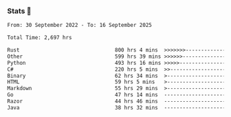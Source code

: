 ### Stats 👋
<!--START_SECTION:waka-->

```txt
From: 30 September 2022 - To: 16 September 2025

Total Time: 2,697 hrs

Rust                               800 hrs 4 mins  >>>>>>>------------------   29.67 %
Other                              599 hrs 39 mins >>>>>>-------------------   22.23 %
Python                             493 hrs 16 mins >>>>>--------------------   18.29 %
C#                                 220 hrs 5 mins  >>-----------------------   08.16 %
Binary                             62 hrs 34 mins  >------------------------   02.32 %
HTML                               59 hrs 5 mins   >------------------------   02.19 %
Markdown                           55 hrs 29 mins  >------------------------   02.06 %
Go                                 47 hrs 14 mins  -------------------------   01.75 %
Razor                              44 hrs 46 mins  -------------------------   01.66 %
Java                               38 hrs 32 mins  -------------------------   01.43 %
```

<!--END_SECTION:waka-->

<!--
**buhaytza2005/buhaytza2005** is a ✨ _special_ ✨ repository because its `README.md` (this file) appears on your GitHub profile.

Here are some ideas to get you started:

- 🔭 I’m currently working on ...
- 🌱 I’m currently learning ...
- 👯 I’m looking to collaborate on ...
- 🤔 I’m looking for help with ...
- 💬 Ask me about ...
- 📫 How to reach me: ...
- 😄 Pronouns: ...
- ⚡ Fun fact: ...
-->


